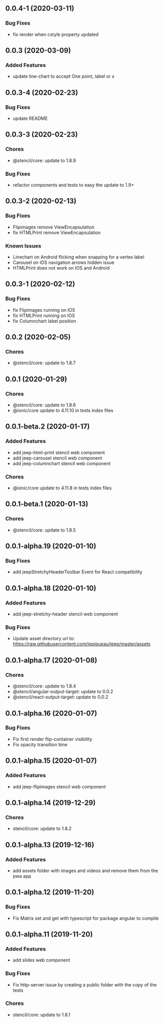 ## 0.0.4-1 (2020-03-11)

### Bug Fixes

* fix render when cstyle property updated

## 0.0.3 (2020-03-09)

### Added Features

* update line-chart to accept One point, label or x

## 0.0.3-4 (2020-02-23)

### Bug Fixes

* update README

## 0.0.3-3 (2020-02-23)

### Chores
* @stencil/core: update to 1.8.9 

### Bug Fixes

* refactor components and tests to easy the update to 1.9+

## 0.0.3-2 (2020-02-13)

### Bug Fixes

* Flipimages remove ViewEncapsulation
* fix HTMLPrint remove ViewEncapsulation

### Known Issues

* Linechart on Android flicking when snapping for a vertex label
* Carousel on IOS navigation arrows hidden issue
* HTMLPrint does not work on IOS and Android

## 0.0.3-1 (2020-02-12)

### Bug Fixes

* fix Flipimages running on IOS
* fix HTMLPrint running on IOS
* fix Columnchart label position

## 0.0.2 (2020-02-05)

### Chores
* @stencil/core: update to 1.8.7 

## 0.0.1 (2020-01-29)

### Chores
* @stencil/core: update to 1.8.6 
* @ionic/core update to 4.11.10 in tests index files

## 0.0.1-beta.2 (2020-01-17)

### Added Features

* add jeep-html-print stencil web component
* add jeep-carousel stencil web component
* add jeep-columnchart stencil web component

### Chores
* @ionic/core update to 4.11.8 in tests index files

## 0.0.1-beta.1 (2020-01-13)

### Chores

* @stencil/core: update to 1.8.5 

## 0.0.1-alpha.19 (2020-01-10)

### Bug Fixes

* add jeepStretchyHeaderToolbar Event for React compatibility

## 0.0.1-alpha.18 (2020-01-10)

### Added Features

* add jeep-stretchy-header stencil web component

### Bug Fixes

* Update asset directory url to: https://raw.githubusercontent.com/jepiqueau/jeep/master/assets

## 0.0.1-alpha.17 (2020-01-08)

### Chores

* @stencil/core: update to 1.8.4 
* @stencil/angular-output-target: update to 0.0.2
* @stencil/react-output-target: update to 0.0.2

## 0.0.1-alpha.16 (2020-01-07)

### Bug Fixes

* Fix first render flip-container visibility
* Fix opacity transition time

## 0.0.1-alpha.15 (2020-01-07)

### Added Features

* add jeep-flipimages stencil web component

## 0.0.1-alpha.14 (2019-12-29)

### Chores

* stencil/core: update to 1.8.2 

## 0.0.1-alpha.13 (2019-12-16)

### Added Features

* add assets folder with images and videos and remove them from the pwa app

## 0.0.1-alpha.12 (2019-11-20)

### Bug Fixes

* Fix Matrix set and get with typescript for package angular to compile

## 0.0.1-alpha.11 (2019-11-20)

### Added Features

* add slides web component

### Bug Fixes

* Fix http-server issue by creating a public folder with the copy of the tests

### Chores

* stencil/core: update to 1.8.1 